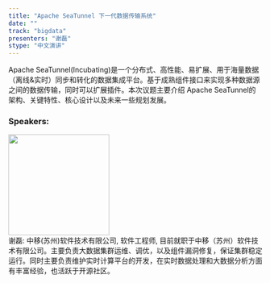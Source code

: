 ```yaml
---
title: "Apache SeaTunnel 下一代数据传输系统"
date: "" 
track: "bigdata"
presenters: "谢磊"
stype: "中文演讲"
---
```

Apache SeaTunnel(Incubating)是一个分布式、高性能、易扩展、用于海量数据（离线&实时）同步和转化的数据集成平台。基于成熟组件接口来实现多种数据源之间的数据传输，同时可以扩展插件。本次议题主要介绍
Apache SeaTunnel的架构、关键特性、核心设计以及未来一些规划发展。
 ### Speakers: 
 <img src="images/speaker/1249.png" width="200" /><br>谢磊: 中移(苏州)软件技术有限公司, 软件工程师, 目前就职于中移（苏州）软件技术有限公司。主要负责大数据集群运维、调优，以及组件漏洞修复，保证集群稳定运行。同时主要负责维护实时计算平台的开发，在实时数据处理和大数据分析方面有丰富经验，也活跃于开源社区。
 